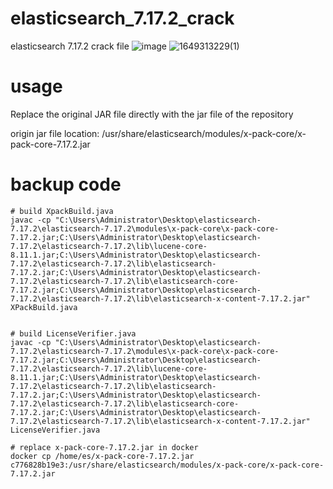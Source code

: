 # elasticsearch_7.17.2_crack
elasticsearch 7.17.2 crack file
![image](https://user-images.githubusercontent.com/20622517/162134930-bcb3fe25-0cf9-4db1-9532-691d87eeb1f3.png)
![1649313229(1)](https://user-images.githubusercontent.com/20622517/162135041-c75a242e-c0a3-40ac-ab63-4a7d6db9a818.png)

# usage
Replace the original JAR file directly with the jar file of the repository

origin jar file location: /usr/share/elasticsearch/modules/x-pack-core/x-pack-core-7.17.2.jar

# backup code

```
# build XpackBuild.java
javac -cp "C:\Users\Administrator\Desktop\elasticsearch-7.17.2\elasticsearch-7.17.2\modules\x-pack-core\x-pack-core-7.17.2.jar;C:\Users\Administrator\Desktop\elasticsearch-7.17.2\elasticsearch-7.17.2\lib\lucene-core-8.11.1.jar;C:\Users\Administrator\Desktop\elasticsearch-7.17.2\elasticsearch-7.17.2\lib\elasticsearch-7.17.2.jar;C:\Users\Administrator\Desktop\elasticsearch-7.17.2\elasticsearch-7.17.2\lib\elasticsearch-core-7.17.2.jar;C:\Users\Administrator\Desktop\elasticsearch-7.17.2\elasticsearch-7.17.2\lib\elasticsearch-x-content-7.17.2.jar"  XPackBuild.java


# build LicenseVerifier.java
javac -cp "C:\Users\Administrator\Desktop\elasticsearch-7.17.2\elasticsearch-7.17.2\modules\x-pack-core\x-pack-core-7.17.2.jar;C:\Users\Administrator\Desktop\elasticsearch-7.17.2\elasticsearch-7.17.2\lib\lucene-core-8.11.1.jar;C:\Users\Administrator\Desktop\elasticsearch-7.17.2\elasticsearch-7.17.2\lib\elasticsearch-7.17.2.jar;C:\Users\Administrator\Desktop\elasticsearch-7.17.2\elasticsearch-7.17.2\lib\elasticsearch-core-7.17.2.jar;C:\Users\Administrator\Desktop\elasticsearch-7.17.2\elasticsearch-7.17.2\lib\elasticsearch-x-content-7.17.2.jar"  LicenseVerifier.java

# replace x-pack-core-7.17.2.jar in docker
docker cp /home/es/x-pack-core-7.17.2.jar c776828b19e3:/usr/share/elasticsearch/modules/x-pack-core/x-pack-core-7.17.2.jar
```
